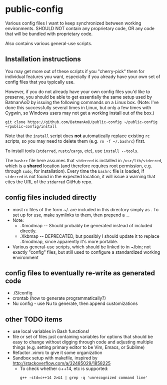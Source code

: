 public-config
=============

Various config files I want to keep synchronized between working environments. SHOULD NOT contain any proprietary code, OR any code that will be bundled with proprietary code.

Also contains various general-use scripts.

Installation instructions
-----------
You may get more out of these scripts if you "cherry-pick" them for individual features you want, especially if you already have your own set of config files that you typically use.

However, if you do not already have your own config files you'd like to preserve, you should be able to get essentially the same setup used by BatmanAoD by issuing the following commands on a Linux box. (Note: I've done this successfully several times in Linux, but only a few times with Cygwin, so Windows users may not get a working install out of the box.)
```
git clone https://github.com/BatmanAoD/public-config ~/public-config
~/public-config/install
```
Note that the `install` script does **not** automatically replace existing `rc` scripts, so you may need to delete them (e.g. `rm -f ~/.bashrc`) first.

To install tools (`stderred`, `rustc`/`cargo`, etc), use `install --tools`.

The `bashrc` file here assumes that `stderred` is installed in `/usr/lib/stderred`, which is a **shared** location (and therefore requires root permission, e.g. through `sudo`, for installation). Every time the `bashrc` file is loaded, if `stderred` is not found in the expected location, it will issue a warning that cites the URL of the `stderred` GitHub repo.

config files included directly
-----------
 * most rc files of the form ~/.<type> are included in this directory simply
    as <type>. To set up for use, make symlinks to them, then prepend a `.`.
 * Note:
    * .Xmodmap -- Should probably be generated instead of included directly.
    * .Xkbmap -- DEPRECATED, but possibly I should update it to replace .Xmodmap,
                since apparently it's more portable.
 * Various general-use scripts, which should be linked to in ~/bin; not
        exactly "config" files, but still used to configure a standardized
        working environment

config files to eventually re-write as generated code
-----------
 * .i3/config
 * crontab (how to generate programmatically?)
 * Nu config - use Nu to generate, then append customizations

other TODO items
-----------
 * use local variables in Bash functions!
 * file or set of files just containing variables for options that should be
   easy to change without digging through code and adjusting multiple things
   (e.g. setting primary editor to be Vim, Emacs, or Sublime)
 * Refactor .vimrc to give it some organization
 * Sandbox setup with makefile, inspired by http://stackoverflow.com/a/32485029/1858225
   * To check whether c++14, etc is supported:
     ```
     g++ -std=c++14 2>&1 | grep -q 'unrecognized command line'
     ```

